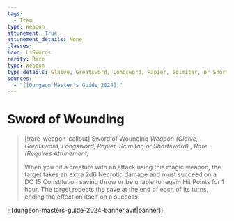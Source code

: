 ```yaml
---
tags:
  - Item
type: Weapon
attunement: True
attunement_details: None
classes:
icon: LiSwords
rarity: Rare
type: Weapon
type_details: Glaive, Greatsword, Longsword, Rapier, Scimitar, or Shortsword
sources: 
  - "[[Dungeon Master's Guide 2024]]"
---
```

# Sword of Wounding
>[!rare-weapon-callout] Sword of Wounding
>_Weapon (Glaive, Greatsword, Longsword, Rapier, Scimitar, or Shortsword) , Rare (Requires Attunement)_
>
>When you hit a creature with an attack using this magic weapon, the target takes an extra 2d6 Necrotic damage and must succeed on a DC 15 Constitution saving throw or be unable to regain Hit Points for 1 hour. The target repeats the save at the end of each of its turns, ending the effect on itself on a success.
>


![[dungeon-masters-guide-2024-banner.avif|banner]]